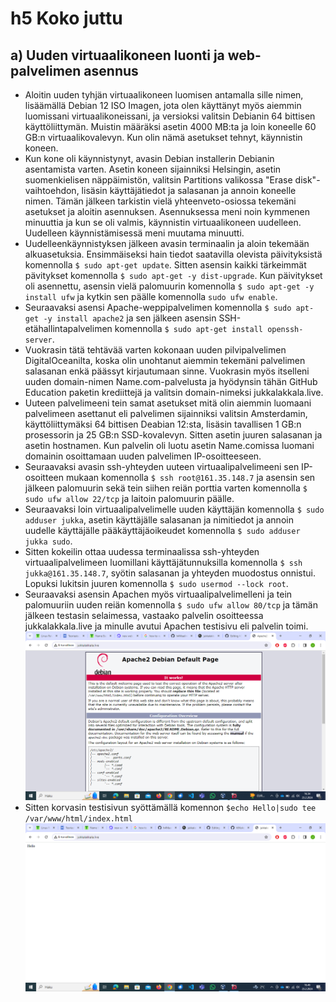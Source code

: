 # h5 Koko juttu
## a) Uuden virtuaalikoneen luonti ja web-palvelimen asennus
- Aloitin uuden tyhjän virtuaalikoneen luomisen antamalla sille nimen, lisäämällä Debian 12 ISO Imagen, jota olen käyttänyt myös aiemmin luomissani virtuaalikoneissani, ja versioksi valitsin
Debianin 64 bittisen käyttöliittymän. Muistin määräksi asetin 4000 MB:ta ja loin koneelle 60 GB:n virtuaalikovalevyn. Kun olin nämä asetukset tehnyt, käynnistin koneen.
- Kun kone oli käynnistynyt, avasin Debian installerin Debianin asentamista varten. Asetin koneen sijainniksi Helsingin, asetin suomenkielisen näppäimistön, valitsin Partitions valikossa
"Erase disk"-vaihtoehdon, lisäsin käyttäjätiedot ja salasanan ja annoin koneelle nimen. Tämän jälkeen tarkistin vielä yhteenveto-osiossa tekemäni asetukset ja aloitin asennuksen. Asennuksessa
meni noin kymmenen minuuttia ja kun se oli valmis, käynnistin virtuaalikoneen uudelleen. Uudelleen käynnistämisessä meni muutama minuutti.
- Uudelleenkäynnistyksen jälkeen avasin terminaalin ja aloin tekemään alkuasetuksia. Ensimmäiseksi hain tiedot saatavilla olevista päivityksistä komennolla
    ```$ sudo apt-get update```.
Sitten asensin kaikki tärkeimmät pävitykset komennolla
    ```$ sudo apt-get -y dist-upgrade```.
Kun päivitykset oli asennettu, asensin vielä palomuurin komennolla
    ```$ sudo apt-get -y install ufw``` ja kytkin sen päälle komennolla
    ```sudo ufw enable```.
- Seuraavaksi asensi Apache-weppipalvelimen komennolla
    ```$ sudo apt-get -y install apache2``` ja sen jälkeen asensin SSH-etähallintapalvelimen komennolla
    ```$ sudo apt-get install openssh-server```.
- Vuokrasin tätä tehtävää varten kokonaan uuden pilvipalvelimen DigitalOceanilta, koska olin unohtanut aiemmin tekemäni palvelimen salasanan enkä päässyt kirjautumaan sinne. Vuokrasin myös itselleni uuden domain-nimen Name.com-palvelusta ja hyödynsin tähän GitHub Education paketin krediittejä ja valitsin domain-nimeksi jukkalakkala.live.
- Uuteen palvelimeeni tein samat asetukset mitä olin aiemmin luomaani palvelimeen asettanut eli palvelimen sijainniksi valitsin Amsterdamin, käyttöliittymäksi 64 bittisen Deabian 12:sta, lisäsin tavallisen 1 GB:n prosessorin ja 25 GB:n SSD-kovalevyn. Sitten asetin juuren salasanan ja asetin hostnamen. Kun palvelin oli luotu asetin Name.comissa luomani domainin osoittamaan uuden palvelimen IP-osoitteeseen.
- Seuraavaksi avasin ssh-yhteyden uuteen virtuaalipalvelimeeni sen IP-osoitteen mukaan komennolla
    ```$ ssh root@161.35.148.7```   ja asensin sen jälkeen palomuurin sekä tein siihen reiän porttia varten komennolla
    ```$ sudo ufw allow 22/tcp``` ja laitoin palomuurin päälle.
- Seuraavaksi loin virtuaalipalvelimelle uuden käyttäjän komennolla
    ```$ sudo adduser jukka```, asetin käyttäjälle salasanan ja nimitiedot ja annoin uudelle käyttäjälle pääkäyttäjäoikeudet komennolla
    ```$ sudo adduser jukka sudo```.
- Sitten kokeilin ottaa uudessa terminaalissa ssh-yhteyden virtuaalipalvelimeen luomillani käyttäjätunnuksilla komennolla
    ```$ ssh jukka@161.35.148.7```, syötin salasanan ja yhteyden muodostus onnistui. Lopuksi lukitsin juuren komennolla
    ```$ sudo usermod --lock root```.
- Seuraavaksi asensin Apachen myös virtuaalipalvelimelleni ja tein palomuuriin uuden reiän komennolla
    ```$ sudo ufw allow 80/tcp``` ja tämän jälkeen testasin selaimessa, vastaako palvelin osoitteessa jukkalakkala.live ja minulle avutui Apachen testisivu eli palvelin toimi.
![Näyttökuva (46).png](https://github.com/JukkaLak/h5Kokojuttu/blob/main/N%C3%A4ytt%C3%B6kuva%20(46).png)
- Sitten korvasin testisivun syöttämällä komennon
    ```$echo Hello|sudo tee /var/www/html/index.html```
![Näyttökuva (47).png](https://github.com/JukkaLak/h5Kokojuttu/blob/main/N%C3%A4ytt%C3%B6kuva%20(47).png)
 



